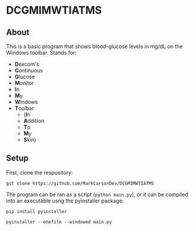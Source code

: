 # DCGMIMWTIATMS

## About
This is a basic program that shows blood-glucose levels in mg/dL on the Windows toolbar.
Stands for:

- **D**excom's
- **C**ontinuous
- **G**lucose
- **M**onitor
- **I**n
- **M**y
- **W**indows
- **T**oolbar
    - (**I**n
    - **A**ddition
    - **T**o
    - **M**y
    - **S**kin)

## Setup

First, clone the respository:

`git clone https://github.com/MarkCarsonDev/DCGMIMWTIATMS`


The program can be ran as a script (`python main.py`), or it can be compiled into an executable usng the pyinstaller package:

`pip install pyinstaller`

`pyinstaller --onefile --windowed main.py`
